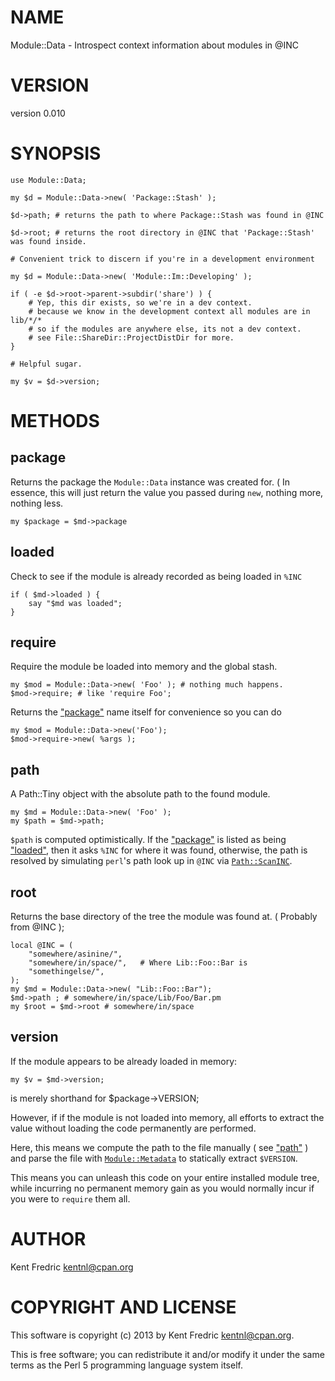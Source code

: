 # NAME

Module::Data - Introspect context information about modules in @INC

# VERSION

version 0.010

# SYNOPSIS

	use Module::Data;

	my $d = Module::Data->new( 'Package::Stash' );

	$d->path; # returns the path to where Package::Stash was found in @INC

	$d->root; # returns the root directory in @INC that 'Package::Stash' was found inside.

	# Convenient trick to discern if you're in a development environment

	my $d = Module::Data->new( 'Module::Im::Developing' );

	if ( -e $d->root->parent->subdir('share') ) {
		# Yep, this dir exists, so we're in a dev context.
		# because we know in the development context all modules are in lib/*/*
		# so if the modules are anywhere else, its not a dev context.
		# see File::ShareDir::ProjectDistDir for more.
	}

	# Helpful sugar.

	my $v = $d->version;

# METHODS

## package

Returns the package the `Module::Data` instance was created for. ( In essence,
this will just return the value you passed during `new`, nothing more, nothing
less.

	my $package = $md->package

## loaded

Check to see if the module is already recorded as being loaded in `%INC`

	if ( $md->loaded ) {
		say "$md was loaded";
	}

## require

Require the module be loaded into memory and the global stash.

    my $mod = Module::Data->new( 'Foo' ); # nothing much happens.
    $mod->require; # like 'require Foo';

Returns the ["package"](#package) name itself for convenience so you can do

    my $mod = Module::Data->new('Foo');
    $mod->require->new( %args );

## path

A Path::Tiny object with the absolute path to the found module.

	my $md = Module::Data->new( 'Foo' );
	my $path = $md->path;

`$path` is computed optimistically. If the ["package"](#package) is listed as being
["loaded"](#loaded), then it asks `%INC` for where it was found, otherwise, the path is
resolved by simulating `perl`'s path look up in `@INC` via
[`Path::ScanINC`](https://metacpan.org/pod/Path::ScanINC).

## root

Returns the base directory of the tree the module was found at.
( Probably from @INC );

	local @INC = (
		"somewhere/asinine/",
		"somewhere/in/space/",   # Where Lib::Foo::Bar is
		"somethingelse/",
	);
	my $md = Module::Data->new( "Lib::Foo::Bar");
	$md->path ; # somewhere/in/space/Lib/Foo/Bar.pm
	my $root = $md->root # somewhere/in/space

## version

If the module appears to be already loaded in memory:

	my $v = $md->version;

is merely shorthand for $package->VERSION;

However, if if the module is not loaded into memory, all efforts to extract the
value without loading the code permanently are performed.

Here, this means we compute the path to the file manually ( see ["path"](#path) ) and
parse the file with [`Module::Metadata`](https://metacpan.org/pod/Module::Metadata) to statically extract `$VERSION`.

This means you can unleash this code on your entire installed module tree, while
incurring no permanent memory gain as you would normally incur if you were to
`require` them all.

# AUTHOR

Kent Fredric <kentnl@cpan.org>

# COPYRIGHT AND LICENSE

This software is copyright (c) 2013 by Kent Fredric <kentnl@cpan.org>.

This is free software; you can redistribute it and/or modify it under
the same terms as the Perl 5 programming language system itself.
